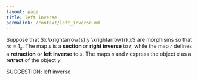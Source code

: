 ```yaml
---
layout: page
title: left inverse
permalink: /context/left_inverse.md
---
```

 Suppose that $x \xrightarrow{s} y \xrightarrow{r} x$ are morphisms so that $rs = 1_x$. The map $s$ is a **section** or **right inverse** to $r$, while the map $r$ defines a **retraction** or **left inverse** to $s$. The maps $s$ and $r$ express the object $x$ as a **retract** of the object $y$.

SUGGESTION: left inverse